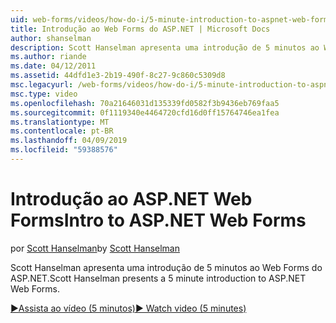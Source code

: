 ```yaml
---
uid: web-forms/videos/how-do-i/5-minute-introduction-to-aspnet-web-forms
title: Introdução ao Web Forms do ASP.NET | Microsoft Docs
author: shanselman
description: Scott Hanselman apresenta uma introdução de 5 minutos ao Web Forms do ASP.NET.
ms.author: riande
ms.date: 04/12/2011
ms.assetid: 44dfd1e3-2b19-490f-8c27-9c860c5309d8
msc.legacyurl: /web-forms/videos/how-do-i/5-minute-introduction-to-aspnet-web-forms
msc.type: video
ms.openlocfilehash: 70a21646031d135339fd0582f3b9436eb769faa5
ms.sourcegitcommit: 0f1119340e4464720cfd16d0ff15764746ea1fea
ms.translationtype: MT
ms.contentlocale: pt-BR
ms.lasthandoff: 04/09/2019
ms.locfileid: "59388576"
---
```

# <a name="intro-to-aspnet-web-forms"></a><span data-ttu-id="97764-103">Introdução ao ASP.NET Web Forms</span><span class="sxs-lookup"><span data-stu-id="97764-103">Intro to ASP.NET Web Forms</span></span>

<span data-ttu-id="97764-104">por [Scott Hanselman](https://github.com/shanselman)</span><span class="sxs-lookup"><span data-stu-id="97764-104">by [Scott Hanselman](https://github.com/shanselman)</span></span>

<span data-ttu-id="97764-105">Scott Hanselman apresenta uma introdução de 5 minutos ao Web Forms do ASP.NET.</span><span class="sxs-lookup"><span data-stu-id="97764-105">Scott Hanselman presents a 5 minute introduction to ASP.NET Web Forms.</span></span>

[<span data-ttu-id="97764-106">&#9654;Assista ao vídeo (5 minutos)</span><span class="sxs-lookup"><span data-stu-id="97764-106">&#9654; Watch video (5 minutes)</span></span>](https://channel9.msdn.com/Blogs/ASP-NET-Site-Videos/5-minute-introduction-to-aspnet-web-forms)
